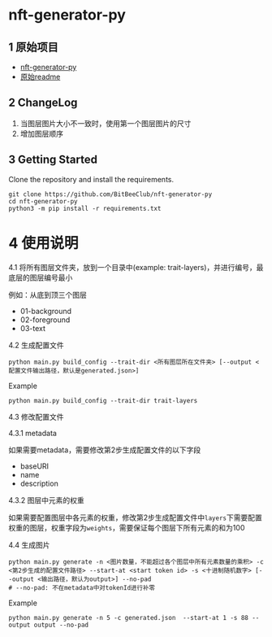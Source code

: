 # nft-generator-py

## 1 原始项目
- [nft-generator-py](https://github.com/Jon-Becker/nft-generator-py)
- [原始readme](https://github.com/BitBeeClub/nft-generator-py/blob/main/README.md.bak)

## 2 ChangeLog
1. 当图层图片大小不一致时，使用第一个图层图片的尺寸
2. 增加图层顺序

## 3 Getting Started
Clone the repository and install the requirements.
```
git clone https://github.com/BitBeeClub/nft-generator-py
cd nft-generator-py
python3 -m pip install -r requirements.txt
```

# 4 使用说明

4.1 将所有图层文件夹，放到一个目录中(example: trait-layers)，并进行编号，最底层的图层编号最小

例如：从底到顶三个图层
- 01-background
- 02-foreground
- 03-text

4.2 生成配置文件
```
python main.py build_config --trait-dir <所有图层所在文件夹> [--output <配置文件输出路径，默认是generated.json>]
```

Example

```
python main.py build_config --trait-dir trait-layers
```

4.3 修改配置文件

4.3.1 metadata

如果需要metadata，需要修改第2步生成配置文件的以下字段
- baseURI
- name
- description

4.3.2 图层中元素的权重

如果需要配置图层中各元素的权重，修改第2步生成配置文件中`layers`下需要配置权重的图层，权重字段为`weights`，需要保证每个图层下所有元素的和为100

4.4 生成图片

```
python main.py generate -n <图片数量，不能超过各个图层中所有元素数量的乘积> -c <第2步生成的配置文件路径> --start-at <start token id> -s <十进制随机数字> [--output <输出路径，默认为output>] --no-pad
# --no-pad: 不在metadata中对tokenId进行补零
```

Example

```
python main.py generate -n 5 -c generated.json  --start-at 1 -s 88 --output output --no-pad
```
